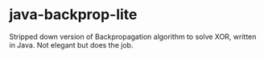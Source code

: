 # java-backprop-lite
Stripped down version of Backpropagation algorithm to solve XOR, written in Java. Not elegant but does the job.
